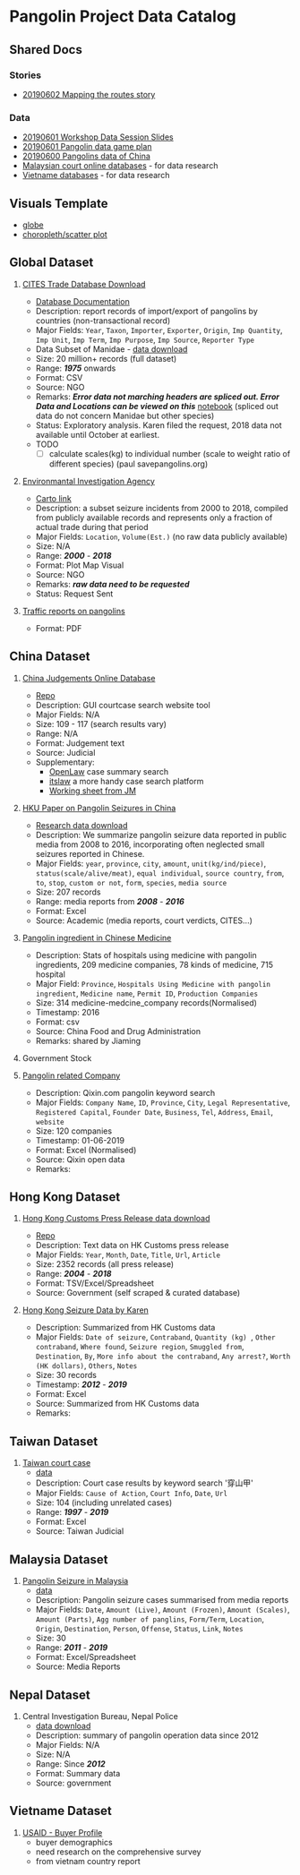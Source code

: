 # Pangolin Project Data Catalog

## Shared Docs
### Stories
 - [20190602 Mapping the routes story](https://docs.google.com/document/d/1Gj6y-f-_dlizGP6nQR4bKfpKGlRds6O6IuUFtLEqKKM/edit)

 ### Data
 - [20190601 Workshop Data Session Slides](https://docs.google.com/presentation/d/1wB5cf75hAbNADG9mymg9xkDNMBLuPGhacTZpZqLVsyg/edit?usp=sharing)  
 - [20190601 Pangolin data game plan](https://docs.google.com/document/d/166GK6Lsq7-NkxUqYSJ_2Kr46qFX8FZLHY8kBN6DaV5I/edit)
 - [20190600 Pangolins data of China](https://docs.google.com/presentation/d/1cn4WpiCWFEn7d4mE2LN5Fhh_O121zUuyiEgqArfL5j0/edit#slide=id.g5b37640d24_0_18)
 - [Malaysian court online databases](https://docs.google.com/document/d/1hfFp6oBvOlVUlm0bkr3XVjhhF6p_cHjc-wbgcEO8088/edit) - for data research
 - [Vietname databases](https://docs.google.com/document/d/1OlIRVrWh6YmPyxAtV-G03G-aV9Xfdjtopz7ja6MGcRs/edit?usp=sharing) - for data research

## Visuals Template
 - [globe](https://roytangrb.github.io/pangolin/)
 - [choropleth/scatter plot](https://roytangrb.github.io/pangolin/chinamedcomp.html)

## Global Dataset
 1. [CITES Trade Database Download](https://trade.cites.org/) 
     - [Database Documentation](https://trade.cites.org/cites_trade_guidelines/en-CITES_Trade_Database_Guide.pdf )
     - Description: report records of import/export of pangolins by countries (non-transactional record)
     - Major Fields: ```Year```, ```Taxon```, ```Importer```, ```Exporter```, ```Origin```, ```Imp Quantity```, ```Imp Unit```, ```Imp Term```, ```Imp Purpose```, ```Imp Source```, ```Reporter Type```
     - Data Subset of Manidae - [data download](https://github.com/Roytangrb/pangolin/tree/master/CITIES%20Analysis/manidae.csv)
     - Size: 20 million+ records (full dataset)
     - Range: ***1975*** onwards
     - Format: CSV
     - Source: NGO
     - Remarks: ***Error data not marching headers are spliced out. Error Data and Locations can be viewed on this*** [notebook](https://github.com/Roytangrb/pangolin/blob/master/CITES%20Analysis/manidae.ipynb) (spliced out data do not concern Manidae but other species)
     - Status: Exploratory analysis. Karen filed the request, 2018 data not available until October at earliest.
     - TODO
       - [ ] calculate scales(kg) to individual number (scale to weight ratio of different species) (paul savepangolins.org)

  2. [Environmantal Investigation Agency](https://eia-international.org/wildlife/wildlife-trade-maps/illegal-trade-seizures-pangolins/)
     - [Carto link](https://tomaszjohnson.carto.com/builder/5fe400fc-8202-4c65-ac51-48dbcb052f6e/embed)
     - Description: a subset seizure incidents from 2000 to 2018, compiled from publicly available records and represents only a fraction of actual trade during that period
     - Major Fields: ```Location```, ```Volume(Est.)``` (no raw data publicly available)
     - Size: N/A
     - Range: ***2000*** - ***2018***
     - Format: Plot Map Visual
     - Source: NGO
     - Remarks: ***raw data need to be requested***
     - Status: Request Sent

  3. [Traffic reports on pangolins](https://www.traffic.org/publications/search/?q=pangolins)
     - Format: PDF 

## China Dataset
  1. [China Judgements Online Database](http://wenshu.court.gov.cn/)
     - [Repo](https://github.com/Roytangrb/pangolin/tree/master/china/wenshu)
     - Description: GUI courtcase search website tool
     - Major Fields: N/A
     - Size: 109 - 117 (search results vary)
     - Range: N/A
     - Format: Judgement text
     - Source: Judicial
     - Supplementary: 
       - [OpenLaw](http://openlaw.cn/) case summary search
       - [itslaw](https://www.itslaw.com/search?searchMode=judgements&sortType=1&conditions=searchWord%2B%E7%A9%BF%E5%B1%B1%E7%94%B2%2B1%2B%E7%A9%BF%E5%B1%B1%E7%94%B2) a more handy case search platform
       - [Working sheet from JM](https://docs.google.com/spreadsheets/d/1Bbp05Hh_fMfU17PYW_2p0d_Peab9EBmw9gDjdUGRuS0/edit?ts=5d07b09b#gid=0)

  2. [HKU Paper on Pangolin Seizures in China](https://onlinelibrary.wiley.com/doi/full/10.1111/conl.12339)
     - [Research data download](https://onlinelibrary.wiley.com/action/downloadSupplement?doi=10.1111%2Fconl.12339&file=conl12339-sup-0002-tableS1.xlsx)
     - Description: We summarize pangolin seizure data reported in public media from 2008 to 2016, incorporating often neglected small seizures reported in Chinese.
     - Major Fields: ```year```, ```province```, ```city```, ```amount```, ```unit(kg/ind/piece)```, ```status(scale/alive/meat)```, ```equal individual```, ```source country```, ```from```, ```to```, ```stop```, ```custom or not```, ```form```, ```species```, ```media source```
     - Size: 207 records
     - Range: media reports from ***2008*** - ***2016***
     - Format: Excel
     - Source: Academic (media reports, court verdicts, CITES...)

  3. [Pangolin ingredient in Chinese Medicine](https://github.com/Roytangrb/pangolin/blob/master/china/medicine_company_province_union.csv)
     - Description: Stats of hospitals using medicine with pangolin ingredients, 209 medicine companies, 78 kinds of medicine, 715 hospital
     - Major Field: ```Province```, ```Hospitals Using Medicine with pangolin ingredient```, ```Medicine name```, ```Permit ID```, ```Production Companies```
     - Size: 314 medicine-medcine_company records(Normalised)
     - Timestamp: 2016
     - Format: csv
     - Source: China Food and Drug Administration
     - Remarks: shared by Jiaming

  4. Government Stock

  5. [Pangolin related Company](https://github.com/Roytangrb/pangolin/blob/master/china/pangolin-qixin-2019-6-2.xls)
     - Description: Qixin.com pangolin keyword search
     - Major Fields: ```Company Name```, ```ID```, ```Province```, ```City```, ```Legal Representative```, ```Registered Capital```, ```Founder Date```, ```Business```, ```Tel```, ```Address```, ```Email```, ```website```
     - Size: 120 companies
     - Timestamp: 01-06-2019
     - Format: Excel (Normalised)
     - Source: Qixin open data
     - Remarks:

## Hong Kong Dataset
 1. [Hong Kong Customs Press Release data download](https://docs.google.com/spreadsheets/d/1IjPrjt--8NIioltO7pHv4X_5W4wmj48C_HzzWJL4lHg/edit#gid=69729802)
     - [Repo](https://github.com/Roytangrb/pangolin/tree/master/hkcustomdata)
     - Description: Text data on HK Customs press release
     - Major Fields: ```Year```, ```Month```, ```Date```, ```Title```, ```Url```, ```Article```
     - Size: 2352 records (all press release)
     - Range: ***2004*** - ***2018***
     - Format: TSV/Excel/Spreadsheet
     - Source: Government (self scraped & curated database)

  2. [Hong Kong Seizure Data by Karen](https://docs.google.com/spreadsheets/d/1LpIQD6fAAUldpZJg4o-HTnnWPWZxo_NZTZW7Zh-6t9w/edit?usp=sharing)
     - Description: Summarized from HK Customs data
     - Major Fields: ```Date of seizure```, ```Contraband```, ```Quantity (kg) ```, ```Other contraband```, ```Where found```, ```Seizure region```, ```Smuggled from```, ```Destination```, ```By```, ```More info about the contraband```, ```Any arrest?```, ```Worth (HK dollars)```, ```Others```, ```Notes```
     - Size: 30 records
     - Timestamp: ***2012*** - ***2019***
     - Format: Excel 
     - Source: Summarized from HK Customs data
     - Remarks:

## Taiwan Dataset
 1. [Taiwan court case](https://law.judicial.gov.tw/FJUD/default.aspx)
     - [data](https://github.com/Roytangrb/pangolin/tree/master/taiwan)
     - Description: Court case results by keyword search '穿山甲'
     - Major Fields: ```Cause of Action```, ```Court Info```, ```Date```, ```Url```
     - Size: 104 (including unrelated cases)
     - Range: ***1997*** - ***2019***
     - Format: Excel
     - Source: Taiwan Judicial

## Malaysia Dataset
 1. [Pangolin Seizure in Malaysia](https://docs.google.com/spreadsheets/d/1Im0sLEv3zeFeTQ15TWW74nhmqyqGAGNecLhDqygYm-w/edit?usp=sharing)
     - [data](https://docs.google.com/spreadsheets/d/1Im0sLEv3zeFeTQ15TWW74nhmqyqGAGNecLhDqygYm-w/edit?usp=sharing)
     - Description: Pangolin seizure cases summarised from media reports
     - Major Fields: ```Date```, ```Amount (Live)```, ```Amount (Frozen)```, ```Amount (Scales)```, ```Amount (Parts)```, ```Agg number of panglins```, ```Form/Term```, ```Location```, ```Origin```, ```Destination```, ```Person```, ```Offense```, ```Status```, ```Link```, ```Notes```
     - Size: 30
     - Range: ***2011*** - ***2019***
     - Format: Excel/Spreadsheet
     - Source: Media Reports

## Nepal Dataset
 1. Central Investigation Bureau, Nepal Police
     - [data download](https://github.com/Roytangrb/pangolin/tree/master/nepal)
     - Description: summary of pangolin operation data since 2012
     - Major Fields: N/A
     - Size: N/A
     - Range: Since ***2012***
     - Format: Summary data
     - Source: government

## Vietname Dataset
 1. [USAID - Buyer Profile](https://www.usaidwildlifeasia.org/resources/reports)
     - buyer demographics
     - need research on the comprehensive survey
     - from vietnam country report